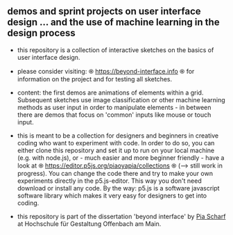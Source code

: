 <!-- ![Alt text](/beyond-interface.png?raw=true "Optional Title") -->

## demos and sprint projects on user interface design ... and the use of machine learning in the design process

* this repository is a collection of interactive sketches on the basics of user interface design.
* please consider visiting: ֍ https://beyond-interface.info ֍ for information on the project and for testing all sketches. 
* content: the first demos are animations of elements within a grid. Subsequent sketches use image classification or other machine learning methods as user input in order to manipulate elements - in between there are demos that focus on 'common' inputs like mouse or touch input.
* this is meant to be a collection for designers and beginners in creative coding who want to experiment with code. In order to do so, you can either clone this repository and set it up to run on your local machine (e.g. with node.js), or - much easier and more beginner friendly - have a look at ֍ https://editor.p5js.org/piaoyapia/collections ֍ (--> still work in progress). You can change the code there and try to make your own experiments directly in the p5.js-editor. This way you don't need download or install any code. By the way: p5.js is a software javascript software library which makes it very easy for designers to get into coding.

* this repository is part of the dissertation 'beyond interface' by <a href="https://de.linkedin.com/in/pia-scharf-b2a5b0b7">Pia Scharf</a> at Hochschule für Gestaltung Offenbach am Main.
